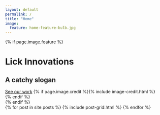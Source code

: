 ```yaml
---
layout: default
permalink: /
title: "Home"
image:
  feature: home-feature-bulb.jpg
---
```

{% if page.image.feature %}

  <div class="page-lead" style="background-image:url({{ site.url }}/images/{{ page.image.feature }})">
		<div class="wrap page-lead-content">
		  <h1>Lick Innovations</h1>
			<h2>A catchy slogan</h2>
			<a href="{{ site.url }}/work" class="btn">See our work</a>
			{% if page.image.credit %}{% include image-credit.html %}{% endif %}
		</div><!-- /.page-lead-content -->
</div><!-- /.page-lead -->
{% endif %}

<div class="wrap">
<div class="tiles">
{% for post in site.posts %}
	{% include post-grid.html %}
{% endfor %}
</div><!-- /.tiles -->
</div><!-- /.wrap -->
